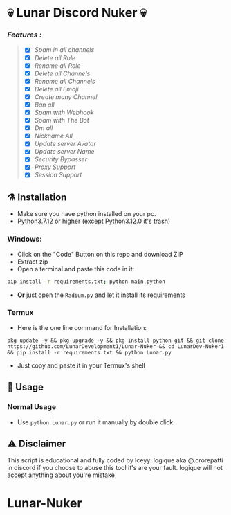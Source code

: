 # 💀 Lunar Discord Nuker 💀



### *Features :*
> - [x] *Spam in all channels*
> - [x] *Delete all Role*
> - [x] *Rename all Role*
> - [x] *Delete all Channels*
> - [x] *Rename all Channels*
> - [x] *Delete all Emoji*
> - [x] *Create many Channel*
> - [x] *Ban all*
> - [x] *Spam with Webhook*
> - [x] *Spam with The Bot*
> - [x] *Dm all*
> - [x] *Nickname All*
> - [x] *Update server Avatar*
> - [x] *Update server Name*
> - [x] *Security Bypasser*
> - [x] *Proxy Support*
> - [x] *Session Support*
## ⚗ Installation

- Make sure you have python installed on your pc. 
- [Python3.7.12](https://www.python.org/downloads/release/python-3712/) or higher (except [Python3.12.0](https://www.python.org/downloads/release/python-3120/) it's trash)


### Windows: 
- Click on the "Code" Button on this repo and download ZIP
- Extract zip
- Open a terminal and paste this code in it:
```bash
pip install -r requirements.txt; python main.python
``` 
- **Or** just open the `Radium.py` and let it install its requirements


### Termux
- Here is the one line command for Installation:
```shell
pkg update -y && pkg upgrade -y && pkg install python git && git clone https://github.com/LunarDevelopment1/Lunar-Nuker && cd LunarDev-Nuker1 && pip install -r requirements.txt && python Lunar.py
```
- Just copy and paste it in your Termux's shell



## 🤔 Usage

### Normal Usage
- Use `python Lunar.py` or run it manually by double click
 

## ⚠ Disclaimer

This script is educational and fully coded by Iceyy. logique aka @.crorepatti in discord
if you choose to abuse this tool it's are your fault. logique will not accept anything about you're mistake
# Lunar-Nuker
